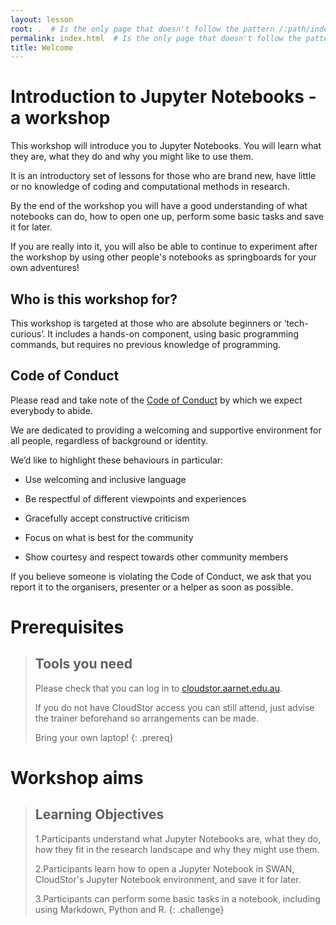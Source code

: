 ```yaml
---
layout: lesson
root: .  # Is the only page that doesn't follow the pattern /:path/index.html
permalink: index.html  # Is the only page that doesn't follow the pattern /:path/index.html
title: Welcome
---
```


# Introduction to Jupyter Notebooks - a workshop

This workshop will introduce you to Jupyter Notebooks. You will learn what they are, what they do and why you might like to use them.

It is an introductory set of lessons for those who are brand new, have little or no knowledge of coding and computational methods in research.

By the end of the workshop you will have a good understanding of what notebooks can do, how to open one up, perform some basic tasks and save it for later.

If you are really into it, you will also be able to continue to experiment after the workshop by using other people's notebooks as springboards for your own adventures!

## Who is this workshop for?

This workshop is targeted at those who are absolute beginners or ‘tech-curious’. It includes a hands-on component, using basic programming commands, but requires no previous knowledge of programming.

## Code of Conduct 

Please read and take note of the [Code of Conduct](https://docs.carpentries.org/topic_folders/policies/code-of-conduct.html) by which we expect everybody to abide.

We are dedicated to providing a welcoming and supportive environment for all people, regardless of background or identity.

We’d like to highlight these behaviours in particular:

* Use welcoming and inclusive language

* Be respectful of different viewpoints and experiences

* Gracefully accept constructive criticism

* Focus on what is best for the community

* Show courtesy and respect towards other community members

If you believe someone is violating the Code of Conduct, we ask that you report it to the organisers, presenter or a helper as soon as possible. 

# Prerequisites

>## Tools you need
>
>Please check that you can log in to [cloudstor.aarnet.edu.au](cloudstor.aarnet.edu.au).
>
>If you do not have CloudStor access you can still attend, just advise the trainer beforehand so arrangements can be made.
>
>Bring your own laptop!
{: .prereq}

# Workshop aims

>## Learning Objectives
>
>1.Participants understand what Jupyter Notebooks are, what they do, how they fit in the research landscape and why they might use them.
>
>2.Participants learn how to open a Jupyter Notebook in SWAN, CloudStor's Jupyter Notebook environment, and save it for later.
>
>3.Participants can perform some basic tasks in a notebook, including using Markdown, Python and R.
{: .challenge}
